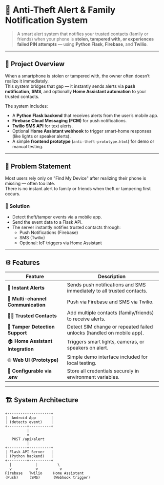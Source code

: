 # 🔐 Anti-Theft Alert & Family Notification System

> A smart alert system that notifies your trusted contacts (family or friends) when your phone is **stolen, tampered with, or experiences failed PIN attempts** — using **Python Flask**, **Firebase**, and **Twilio**.

---

## 🚀 Project Overview

When a smartphone is stolen or tampered with, the owner often doesn’t realize it immediately.  
This system bridges that gap — it instantly sends alerts via **push notification**, **SMS**, and optionally **Home Assistant automation** to your trusted contacts.

The system includes:
- A **Python Flask backend** that receives alerts from the user’s mobile app.  
- **Firebase Cloud Messaging (FCM)** for push notifications.  
- **Twilio SMS API** for text alerts.  
- Optional **Home Assistant webhook** to trigger smart-home responses (like lights or speaker alerts).  
- A simple **frontend prototype** (`anti-theft-prototype.html`) for demo or manual testing.

---

## 🧠 Problem Statement

Most users rely only on "Find My Device" after realizing their phone is missing — often too late.  
There is no instant alert to family or friends when theft or tampering first occurs.

### 🧩 Solution
- Detect theft/tamper events via a mobile app.  
- Send the event data to a Flask API.  
- The server instantly notifies trusted contacts through:
  - Push Notifications (Firebase)
  - SMS (Twilio)
  - Optional: IoT triggers via Home Assistant

---

## ⚙️ Features

| Feature | Description |
|----------|-------------|
| 🔔 **Instant Alerts** | Sends push notifications and SMS immediately to all trusted contacts. |
| 📱 **Multi-channel Communication** | Push via Firebase and SMS via Twilio. |
| 🧍‍♂️ **Trusted Contacts** | Add multiple contacts (family/friends) to receive alerts. |
| 🧩 **Tamper Detection Support** | Detect SIM change or repeated failed unlocks (handled on mobile app). |
| 🏠 **Home Assistant Integration** | Triggers smart lights, cameras, or speakers on alert. |
| 🌐 **Web UI (Prototype)** | Simple demo interface included for local testing. |
| 🧰 **Configurable via .env** | Store all credentials securely in environment variables. |

---

## 🏗️ System Architecture

```text
+--------------------+
|  Android App       |
| (detects event)    |
+---------+----------+
          |
          v
   POST /api/alert
          |
+---------+----------+
| Flask API Server   |
| (Python backend)   |
+---------+----------+
  |           |         \
  v           v          v
Firebase   Twilio     Home Assistant
(Push)     (SMS)      (Webhook trigger)
